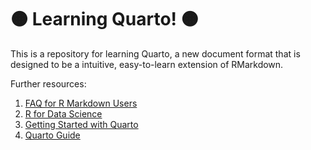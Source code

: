 # 🟠 Learning Quarto! 🟠

This is a repository for learning Quarto, a new document format that is designed to be a intuitive, easy-to-learn extension of RMarkdown.

Further resources:

1.  [FAQ for R Markdown Users](https://quarto.org/docs/faq/rmarkdown.html)
2.  [R for Data Science](https://r4ds.hadley.nz/quarto)
3.  [Getting Started with Quarto](https://quarto.org/docs/get-started/hello/rstudio.html)
4.   [Quarto Guide](https://quarto.org/docs/guide/)
